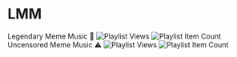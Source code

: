 # LMM
Legendary Meme Music 🎵
![Playlist Views](https://img.shields.io/badge/dynamic/json?url=https%3A%2F%2Fyt.lemnoslife.com%2Fplaylists%3Fpart%3Dstatistics%26id%3DPLJkIqiFLE33hvYKSQwxNDU8JGRqxe77mi&query=$.items[0].statistics.viewCount&label=Playlist%20Views&style=flat&color=brightgreen) ![Playlist Item Count](https://img.shields.io/badge/dynamic/json?label=Playlist%20Item%20Count&query=$.items[0].contentDetails.itemCount&url=https%3A%2F%2Fyoutube.googleapis.com%2Fyoutube%2Fv3%2Fplaylists%3Fpart%3DcontentDetails%26key%3DAIzaSyCY9nqzZXqW78SlH6qXJKczKj38UaAGueQ%26id%3DPLJkIqiFLE33hvYKSQwxNDU8JGRqxe77mi&style=flat&color=brightgreen)
Uncensored Meme Music ⚠️
![Playlist Views](https://img.shields.io/badge/dynamic/json?url=https://yt.lemnoslife.com/playlists?part=statistics&id=PLJkIqiFLE33iaQz9eVJHZMzcVs3lV5asU&query=$.items[0].statistics.viewCount&label=View%20Count&style=flat&color=brightred) ![Playlist Item Count](https://img.shields.io/badge/dynamic/json?url=https%3A%2F%2Fyoutube.googleapis.com%2Fyoutube%2Fv3%2Fplaylists%3Fpart%3DcontentDetails%26key%3DAIzaSyCY9nqzZXqW78SlH6qXJKczKj38UaAGueQ%26id%3DPLJkIqiFLE33iaQz9eVJHZMzcVs3lV5asU&query=%24.items%5B0%5D.contentDetails.itemCount&label=Item%20Count&style=flat&color=brightred)
